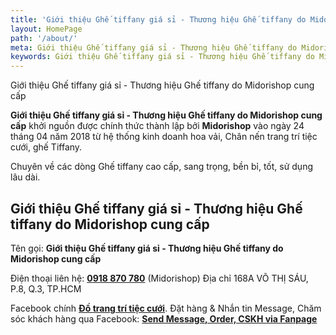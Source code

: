 ```yaml
---
title: 'Giới thiệu Ghế tiffany giá sỉ - Thương hiệu Ghế tiffany do Midorishop cung cấp'
layout: HomePage
path: '/about/'
meta: Giới thiệu Ghế tiffany giá sỉ - Thương hiệu Ghế tiffany do Midorishop cung cấp
keywords: Giới thiệu Ghế tiffany giá sỉ - Thương hiệu Ghế tiffany do Midorishop cung cấp
---
```


Giới thiệu Ghế tiffany giá sỉ - Thương hiệu Ghế tiffany do Midorishop cung cấp

**Giới thiệu Ghế tiffany giá sỉ - Thương hiệu Ghế tiffany do Midorishop cung cấp** khởi nguồn được chính thức thành lập bởi **Midorishop** vào ngày 24 tháng 04 năm 2018 từ hệ thống kinh doanh hoa vải, Chân nến trang trí tiệc cưới, ghế Tiffany.

Chuyên về các dòng Ghế tiffany cao cấp, sang trọng, bền bỉ, tốt, sử dụng lâu dài.

## Giới thiệu Ghế tiffany giá sỉ - Thương hiệu Ghế tiffany do Midorishop cung cấp

Tên gọi: **Giới thiệu Ghế tiffany giá sỉ - Thương hiệu Ghế tiffany do Midorishop cung cấp** 

Điện thoại liên hệ: [**0918 870 780**](tel:+84918870780) (Midorishop)
Địa chỉ 168A VÕ THỊ SÁU, P.8, Q.3, TP.HCM


Facebook chính  [**Đồ trang trí tiệc cưới**](https://www.facebook.com/dotrangtricuoi).
Đặt hàng & Nhắn tin Message, Chăm sóc khách hàng qua Facebook: [**Send Message, Order, CSKH via Fanpage**](https://www.facebook.com/dotrangtricuoi)
